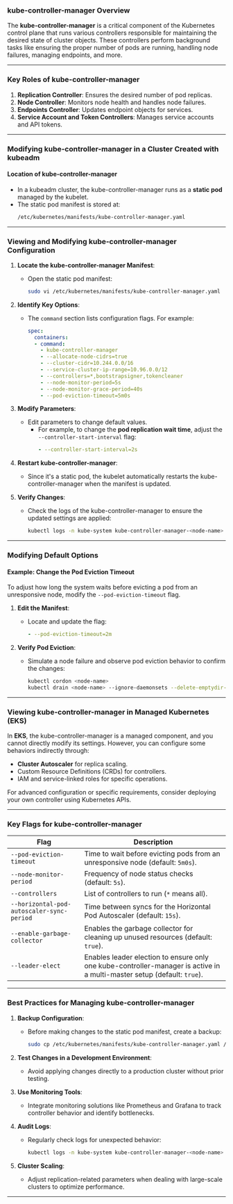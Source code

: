 ### **kube-controller-manager Overview**

The **kube-controller-manager** is a critical component of the Kubernetes control plane that runs various controllers responsible for maintaining the desired state of cluster objects. These controllers perform background tasks like ensuring the proper number of pods are running, handling node failures, managing endpoints, and more.

---

### **Key Roles of kube-controller-manager**
1. **Replication Controller**: Ensures the desired number of pod replicas.
2. **Node Controller**: Monitors node health and handles node failures.
3. **Endpoints Controller**: Updates endpoint objects for services.
4. **Service Account and Token Controllers**: Manages service accounts and API tokens.

---

### **Modifying kube-controller-manager in a Cluster Created with kubeadm**

#### **Location of kube-controller-manager**
- In a kubeadm cluster, the kube-controller-manager runs as a **static pod** managed by the kubelet.
- The static pod manifest is stored at:
  ```bash
  /etc/kubernetes/manifests/kube-controller-manager.yaml
  ```

---

### **Viewing and Modifying kube-controller-manager Configuration**

1. **Locate the kube-controller-manager Manifest**:
   - Open the static pod manifest:
     ```bash
     sudo vi /etc/kubernetes/manifests/kube-controller-manager.yaml
     ```

2. **Identify Key Options**:
   - The `command` section lists configuration flags. For example:
     ```yaml
     spec:
       containers:
       - command:
         - kube-controller-manager
         - --allocate-node-cidrs=true
         - --cluster-cidr=10.244.0.0/16
         - --service-cluster-ip-range=10.96.0.0/12
         - --controllers=*,bootstrapsigner,tokencleaner
         - --node-monitor-period=5s
         - --node-monitor-grace-period=40s
         - --pod-eviction-timeout=5m0s
     ```

3. **Modify Parameters**:
   - Edit parameters to change default values.
     - For example, to change the **pod replication wait time**, adjust the `--controller-start-interval` flag:
       ```yaml
       - --controller-start-interval=2s
       ```

4. **Restart kube-controller-manager**:
   - Since it's a static pod, the kubelet automatically restarts the kube-controller-manager when the manifest is updated.

5. **Verify Changes**:
   - Check the logs of the kube-controller-manager to ensure the updated settings are applied:
     ```bash
     kubectl logs -n kube-system kube-controller-manager-<node-name>
     ```

---

### **Modifying Default Options**

#### Example: Change the Pod Eviction Timeout
To adjust how long the system waits before evicting a pod from an unresponsive node, modify the `--pod-eviction-timeout` flag.

1. **Edit the Manifest**:
   - Locate and update the flag:
     ```yaml
     - --pod-eviction-timeout=2m
     ```

2. **Verify Pod Eviction**:
   - Simulate a node failure and observe pod eviction behavior to confirm the changes:
     ```bash
     kubectl cordon <node-name>
     kubectl drain <node-name> --ignore-daemonsets --delete-emptydir-data
     ```

---

### **Viewing kube-controller-manager in Managed Kubernetes (EKS)**

In **EKS**, the kube-controller-manager is a managed component, and you cannot directly modify its settings. However, you can configure some behaviors indirectly through:
- **Cluster Autoscaler** for replica scaling.
- Custom Resource Definitions (CRDs) for controllers.
- IAM and service-linked roles for specific operations.

For advanced configuration or specific requirements, consider deploying your own controller using Kubernetes APIs.

---

### **Key Flags for kube-controller-manager**

| Flag                              | Description                                                                                                                                   |
|-----------------------------------|-----------------------------------------------------------------------------------------------------------------------------------------------|
| `--pod-eviction-timeout`          | Time to wait before evicting pods from an unresponsive node (default: `5m0s`).                                                                |
| `--node-monitor-period`           | Frequency of node status checks (default: `5s`).                                                                                             |
| `--controllers`                   | List of controllers to run (`*` means all).                                                                                                  |
| `--horizontal-pod-autoscaler-sync-period` | Time between syncs for the Horizontal Pod Autoscaler (default: `15s`).                                                                    |
| `--enable-garbage-collector`      | Enables the garbage collector for cleaning up unused resources (default: `true`).                                                            |
| `--leader-elect`                  | Enables leader election to ensure only one kube-controller-manager is active in a multi-master setup (default: `true`).                     |

---

### **Best Practices for Managing kube-controller-manager**
1. **Backup Configuration**:
   - Before making changes to the static pod manifest, create a backup:
     ```bash
     sudo cp /etc/kubernetes/manifests/kube-controller-manager.yaml /etc/kubernetes/manifests/kube-controller-manager.yaml.bak
     ```

2. **Test Changes in a Development Environment**:
   - Avoid applying changes directly to a production cluster without prior testing.

3. **Use Monitoring Tools**:
   - Integrate monitoring solutions like Prometheus and Grafana to track controller behavior and identify bottlenecks.

4. **Audit Logs**:
   - Regularly check logs for unexpected behavior:
     ```bash
     kubectl logs -n kube-system kube-controller-manager-<node-name>
     ```

5. **Cluster Scaling**:
   - Adjust replication-related parameters when dealing with large-scale clusters to optimize performance.

---
